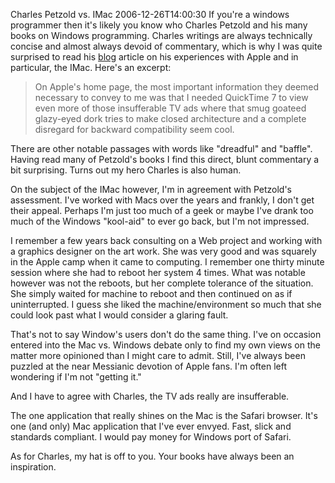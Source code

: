 Charles Petzold vs. IMac
2006-12-26T14:00:30
If you're a windows programmer then it's likely you know who Charles Petzold and his many books on Windows programming. Charles writings are always technically concise and almost always devoid of commentary, which is why I was quite surprised to read his [blog](http://www.charlespetzold.com/blog/2006/12/250913.html) article on his experiences with Apple and in particular, the IMac. Here's an excerpt:

> On Apple's home page, the most important information they deemed necessary to convey to me was that I needed QuickTime 7 to view even more of those insufferable TV ads where that smug goateed glazy-eyed dork tries to make closed architecture and a complete disregard for backward compatibility seem cool.

There are other notable passages with words like "dreadful" and "baffle". Having read many of Petzold's books I find this direct, blunt commentary a bit surprising. Turns out my hero Charles is also human.

On the subject of the IMac however, I'm in agreement with Petzold's assessment. I've worked with Macs over the years and frankly, I don't get their appeal. Perhaps I'm just too much of a geek or maybe I've drank too much of the Windows "kool-aid" to ever go back, but I'm not impressed.

I remember a few years back consulting on a Web project and working with a graphics designer on the art work. She was very good and was squarely in the Apple camp when it came to computing. I remember one thirty minute session where she had to reboot her system 4 times. What was notable however was not the reboots, but her complete tolerance of the situation. She simply waited for machine to reboot and then continued on as if uninterrupted. I guess she liked the machine/environment so much that she could look past what I would consider a glaring fault.

That's not to say Window's users don't do the same thing. I've on occasion entered into the Mac vs. Windows debate only to find my own views on the matter more opinioned than I might care to admit. Still, I've always been puzzled at the near Messianic devotion of Apple fans. I'm often left wondering if I'm not "getting it."

And I have to agree with Charles, the TV ads really are insufferable.

The one application that really shines on the Mac is the Safari browser. It's one (and only) Mac application that I've ever envyed. Fast, slick and standards compliant. I would pay money for Windows port of Safari.

As for Charles, my hat is off to you. Your books have always been an inspiration.
